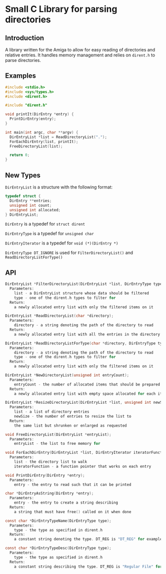 # Small C Library for parsing directories

## Introduction
A library written for the Amiga to allow for easy reading of directories
and relative entries. It handles memory management and relies on
`dirent.h` to parse directories.

## Examples

```c
#include <stdio.h>
#include <sys/types.h>
#include <dirent.h>

#include "dirent.h"

void printIt(DirEntry *entry) {
  PrintDirEntry(entry);
}

int main(int argc, char **argv) {
  DirEntryList *list = ReadDirectoryList(".");
  ForEachDirEntry(list, printIt);
  FreeDirectoryList(list);

  return 0;  
}
```

## New Types

`DirEntryList` is a structure with the following format:

```c
typedef struct {
  DirEntry **entries;
  unsigned int count;
  unsigned int allocated;
} DirEntryList;
```

`DirEntry` is a typedef for `struct dirent`

`DirEntryType` is a typedef for `unsigned char`

`DirEntryIterator` is a typedef for `void (*)(DirEntry *)`

`DirEntryType DT_IGNORE` is used for `FilterDirectoryList()` and `ReadDirectoryListForType()`

## API

```c
DirEntryList *FilterDirectoryList(DirEntryList *list, DirEntryType type);
  Parameters:
    list - a DirEntryList structure whose data should be filtered
    type - one of the dirent.h types to filter for
  Return:
    a newly allocated entry list with only the filtered items on it

DirEntryList *ReadDirectoryList(char *directory);
  Parameters:
    directory - a string denoting the path of the directory to read
  Return:
    a newly allocated entry list with all the entries in the directory shown

DirEntryList *ReadDirectoryListForType(char *directory, DirEntryType type);
  Parameters:
    directory - a string denoting the path of the directory to read
    type - one of the dirent.h types to filter for
  Return:
    a newly allocated entry list with only the filtered items on it

DirEntryList *NewDirectoryList(unsigned int entryCount);
  Parameters:
    entryCount - the number of allocated items that should be prepared
  Return:
    a newly allocated entry list with empty space allocated for each item

DirEntryList *ResizeDirectoryList(DirEntryList *list, unsigned int newSize);
  Parameters:
    list - a list of directory entries
    newSize - the number of entries to resize the list to
  Return:
    the same list but shrunken or enlarged as requested

void FreeDirectoryList(DirEntryList *entryList);
  Parameters:
    entryList - the list to free memory for

void ForEachDirEntry(DirEntryList *list, DirEntryIterator iteratorFunction);
  Parameters:
    list - the directory list to walk
    iteratorFunction - a function pointer that works on each entry

void PrintDirEntry(DirEntry *entry);
  Parameters:
    entry - the entry to read such that it can be printed

char *DirEntryAsString(DirEntry *entry);
  Parameters:
    entry - the entry to create a string describing
  Return:
    a string that must have free() called on it when done

const char *DirEntryTypeName(DirEntryType type);
  Parameters:
    type - the type as specified in dirent.h
  Return:
    a constant string denoting the type. DT_REG is "DT_REG" for example

const char *DirEntryTypeDesc(DirEntryType type);
  Parameters:
    type - the type as specified in dirent.h
  Return:
    a constant string describing the type. DT_REG is "Regular File" for example
```

